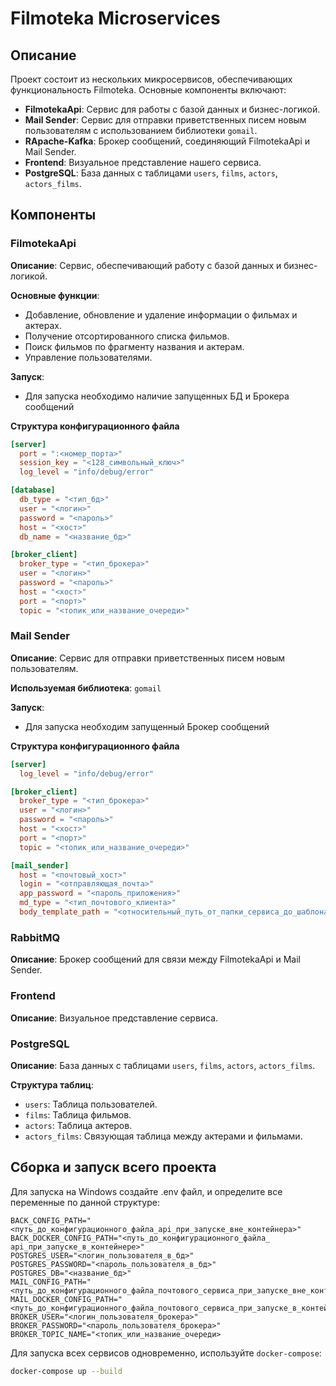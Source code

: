 # Filmoteka Microservices

## Описание

Проект состоит из нескольких микросервисов, обеспечивающих функциональность Filmoteka. Основные компоненты включают:

- **FilmotekaApi**: Сервис для работы с базой данных и бизнес-логикой.
- **Mail Sender**: Сервис для отправки приветственных писем новым пользователям с использованием библиотеки `gomail`.
- **RApache-Kafka**: Брокер сообщений, соединяющий FilmotekaApi и Mail Sender.
- **Frontend**: Визуальное представление нашего сервиса.
- **PostgreSQL**: База данных с таблицами `users`, `films`, `actors`, `actors_films`.

## Компоненты

### FilmotekaApi

**Описание**: Сервис, обеспечивающий работу с базой данных и бизнес-логикой.

**Основные функции**:
- Добавление, обновление и удаление информации о фильмах и актерах.
- Получение отсортированного списка фильмов.
- Поиск фильмов по фрагменту названия и актерам.
- Управление пользователями.

**Запуск**:
- Для запуска необходимо наличие запущенных БД и Брокера сообщений

**Структура конфигурационного файла**
```toml
[server]
  port = ":<номер_порта>"
  session_key = "<128_символьный_ключ>"
  log_level = "info/debug/error"

[database]
  db_type = "<тип_бд>"
  user = "<логин>"
  password = "<пароль>"
  host = "<хост>"
  db_name = "<название_бд>"

[broker_client]
  broker_type = "<тип_брокера>"
  user = "<логин>"
  password = "<пароль>"
  host = "<хост>"
  port = "<порт>"
  topic = "<топик_или_название_очереди>"

```

### Mail Sender

**Описание**: Сервис для отправки приветственных писем новым пользователям.

**Используемая библиотека**: `gomail`

**Запуск**:
- Для запуска необходим запущенный Брокер сообщений

**Структура конфигурационного файла**
```toml
[server]
  log_level = "info/debug/error"

[broker_client]
  broker_type = "<тип_брокера>"
  user = "<логин>"
  password = "<пароль>"
  host = "<хост>"
  port = "<порт>"
  topic = "<топик_или_название_очереди>"

[mail_sender]
  host = "<почтовый_хост>"
  login = "<отправляющая_почта>"
  app_password = "<пароль_приложения>"
  md_type = "<тип_почтового_клиента>"
  body_template_path = "<относительный_путь_от_папки_сервиса_до_шаблона_письма>"
```

### RabbitMQ

**Описание**: Брокер сообщений для связи между FilmotekaApi и Mail Sender.

### Frontend

**Описание**: Визуальное представление сервиса.

### PostgreSQL

**Описание**: База данных с таблицами `users`, `films`, `actors`, `actors_films`.

**Структура таблиц**:
- `users`: Таблица пользователей.
- `films`: Таблица фильмов.
- `actors`: Таблица актеров.
- `actors_films`: Связующая таблица между актерами и фильмами.

## Сборка и запуск всего проекта

Для запуска на Windows создайте .env файл, и определите все переменные по данной структуре:

```env
BACK_CONFIG_PATH="<путь_до_конфигурационного_файла_api_при_запуске_вне_контейнера>"
BACK_DOCKER_CONFIG_PATH="<путь_до_конфигурационного_файла_ api_при_запуске_в_контейнере>"
POSTGRES_USER="<логин_пользователя_в_бд>"
POSTGRES_PASSWORD="<пароль_пользователя_в_бд>"
POSTGRES_DB="<название_бд>"
MAIL_CONFIG_PATH="<путь_до_конфигурационного_файла_почтового_сервиса_при_запуске_вне_контейнера>"
MAIL_DOCKER_CONFIG_PATH="<путь_до_конфигурационного_файла_почтового_сервиса_при_запуске_в_контейнере>"
BROKER_USER="<логин_пользователя_брокера>"
BROKER_PASSWORD="<пароль_пользователя_брокера>"
BROKER_TOPIC_NAME="<топик_или_название_очереди>

```

Для запуска всех сервисов одновременно, используйте `docker-compose`:

```bash
docker-compose up --build
```
